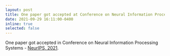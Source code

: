 ```yaml
---
layout: post
title: One paper got accepted at Conference on Neural Information Processing Systems (NeurIPS), 2021.
date: 2021-09-29 16:11:00-0400
inline: true
selected: false
---
```


One paper got accepted in Conference on Neural Information Processing Systems - [NeurIPS, 2021](https://nips.cc/).


